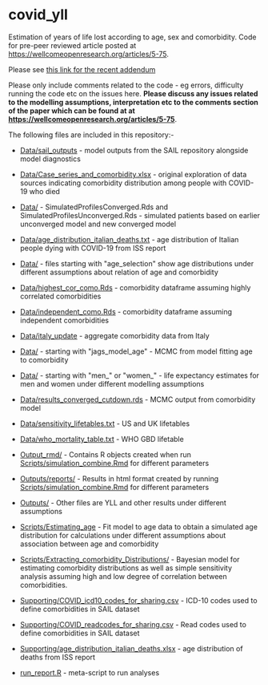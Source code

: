 # covid_yll
Estimation of years of life lost according to age, sex and comorbidity.
Code for pre-peer reviewed article posted at https://wellcomeopenresearch.org/articles/5-75.

Please see [this link for the recent addendum](Scripts/Addendum.md)

Please only include comments related to the code - eg errors, difficulty running the code etc on the issues here. **Please discuss any issues related to the modelling assumptions, interpretation etc to the comments section of the paper which can be found at at https://wellcomeopenresearch.org/articles/5-75**.


The following files are included in this repository:-

- [Data/sail_outputs](Data/sail_outputs) - model outputs from the SAIL repository alongside model diagnostics
- [Data/Case_series_and_comorbidity.xlsx](Data/Case_series_and_comorbidity.xlsx) - original exploration of data sources indicating comorbidity distribution among people with COVID-19 who died
- [Data/](Data/) - SimulatedProfilesConverged.Rds and SimulatedProfilesUnconverged.Rds - simulated patients based on earlier unconverged model and new converged model
- [Data/age_distribution_italian_deaths.txt](Data/age_distribution_italian_deaths.txt) - age distribution of Italian people dying with COVID-19 from ISS report
- [Data/](Data/) - files starting with "age_selection" show age distributions under different assumptions about relation of age and comorbidity
- [Data/highest_cor_como.Rds](Data/highest_cor_como.Rds) - comorbidity dataframe assuming highly correlated comorbidities
- [Data/independent_como.Rds](Data/independent_como.Rds) - comorbidity dataframe assuming independent comorbidities
- [Data/italy_update](Data/italy_update.txt) - aggregate comorbidity data from Italy
- [Data/](Data/) - starting with "jags_model_age" - MCMC from model fitting age to comorbidity
- [Data/](Data/) - starting with "men_" or "women_" - life expectancy estimates for men and women under different modelling assumptions
- [Data/results_converged_cutdown.rds](Data/results_converged_cutdown.rds) - MCMC output from comorbidity model
- [Data/sensitivity_lifetables.txt](Data/sensitivity_lifetables.txt) - US and UK lifetables
- [Data/who_mortality_table.txt](Data/who_mortality_table.txt) - WHO GBD lifetable

- [Output_rmd/](Output_rmd/) - Contains R objects created when run [Scripts/simulation_combine.Rmd](Scripts/simulation_combine.Rmd) for different parameters
- [Outputs/reports/](Outputs/reports/) - Results in html format created by running [Scripts/simulation_combine.Rmd](Scripts/simulation_combine.Rmd) for different parameters
- [Outputs/](Outputs) - Other files are YLL and other results under different assumptions

- [Scripts/Estimating_age](Scripts/Estimating_age) - Fit model to age data to obtain a simulated age distribution for calculations under different assumptions about association between age and comorbidity
- [Scripts/Extracting_comorbidity_Distributions/](Scripts/Extracting_comorbidity_Distributions/) - Bayesian model for estimating comorbidity distributions as well as simple sensitivity analysis assuming high and low degree of correlation between comorbidities.

- [Supporting/COVID_icd10_codes_for_sharing.csv](Supporting/COVID_icd10_codes_for_sharing.csv) - ICD-10 codes used to define comorbidities in SAIL dataset
- [Supporting/COVID_readcodes_for_sharing.csv](Supporting/COVID_readcodes_for_sharing.csv) - Read codes used to define comorbidities in SAIL dataset
- [Supporting/age_distribution_italian_deaths.xlsx](Supporting/age_distribution_italian_deaths.xlsx) - age distribution of deaths from ISS report

- [run_report.R](run_report.R) - meta-script to run analyses
